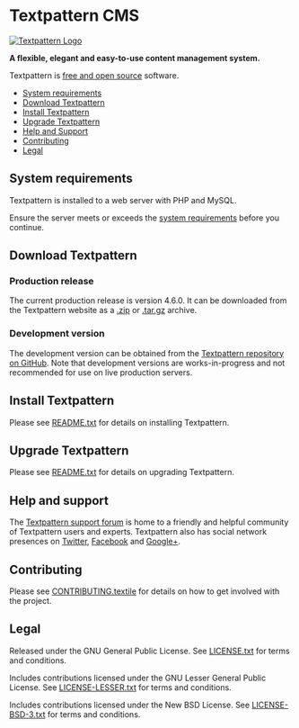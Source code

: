 Textpattern CMS
===============

[![Textpattern Logo](http://textpattern.com/assets/img/branding/carver/carver-64px.svg)](http://textpattern.com/)

**A flexible, elegant and easy-to-use content management system.**

Textpattern is [free and open source](#legal) software.

-   [System requirements](#system-requirements)
-   [Download Textpattern](#download-textpattern)
-   [Install Textpattern](#install-textpattern)
-   [Upgrade Textpattern](#upgrade-textpattern)
-   [Help and Support](#help-and-support)
-   [Contributing](#contributing)
-   [Legal](#legal)

System requirements
-------------------

Textpattern is installed to a web server with PHP and MySQL.

Ensure the server meets or exceeds the [system
requirements](http://textpattern.com/about/119/system-requirements)
before you continue.

Download Textpattern
--------------------

### Production release

The current production release is version 4.6.0. It can be downloaded
from the Textpattern website as a
[.zip](http://textpattern.com/latest.zip) or
[.tar.gz](http://textpattern.com/latest.tar.gz) archive.

### Development version

The development version can be obtained from the [Textpattern repository
on GitHub](https://github.com/textpattern/textpattern). Note that
development versions are works-in-progress and not recommended for use
on live production servers.

Install Textpattern
-------------------

Please see
[README.txt](https://github.com/textpattern/textpattern/blob/master/README.txt)
for details on installing Textpattern.

Upgrade Textpattern
-------------------

Please see
[README.txt](https://github.com/textpattern/textpattern/blob/master/README.txt)
for details on upgrading Textpattern.

Help and support
----------------

The [Textpattern support forum](http://forum.textpattern.com) is home to
a friendly and helpful community of Textpattern users and experts.
Textpattern also has social network presences on
[Twitter](http://textpattern.com/@textpattern),
[Facebook](http://textpattern.com/facebook) and
<a href="http://textpattern.com/+">Google+</a>.

Contributing
------------

Please see
[CONTRIBUTING.textile](https://github.com/textpattern/textpattern/blob/master/CONTRIBUTING.textile)
for details on how to get involved with the project.

Legal
-----

Released under the GNU General Public License. See
[LICENSE.txt](https://github.com/textpattern/textpattern/blob/master/LICENSE.txt)
for terms and conditions.

Includes contributions licensed under the GNU Lesser General Public
License. See
[LICENSE-LESSER.txt](https://github.com/textpattern/textpattern/blob/master/LICENSE-LESSER.txt)
for terms and conditions.

Includes contributions licensed under the New BSD License. See
[LICENSE-BSD-3.txt](https://github.com/textpattern/textpattern/blob/master/LICENSE-BSD-3.txt)
for terms and conditions.
